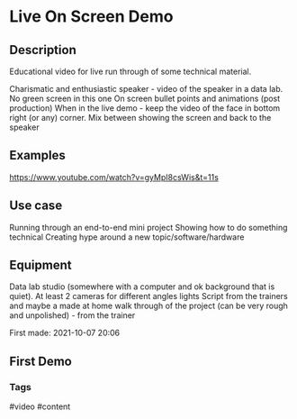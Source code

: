 # Live On Screen Demo

## Description
Educational video for live run through of some technical material. 

Charismatic and enthusiastic speaker - video of the speaker in a data lab. 
No green screen in this one
On screen bullet points and animations (post production) 
When in the live demo - keep the video of the face in bottom right (or any) corner. 
Mix between showing the screen and back to the speaker

## Examples
https://www.youtube.com/watch?v=gyMpI8csWis&t=11s


## Use case
Running through an end-to-end mini project 
Showing how to do something technical
Creating hype around a new topic/software/hardware 

## Equipment
Data lab studio (somewhere with a computer and ok background that is quiet).
At least 2 cameras for different angles 
lights
Script from the trainers
and maybe a made at home walk through of the project (can be very rough and unpolished) - from the trainer


First made: 2021-10-07 20:06

## First Demo	



### Tags
#video #content 